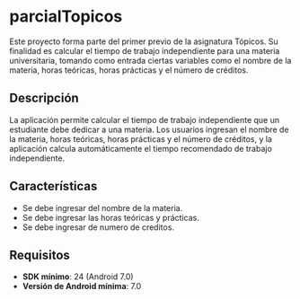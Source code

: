 # parcialTopicos
Este proyecto forma parte del primer previo de la asignatura Tópicos. Su finalidad es calcular el tiempo de trabajo independiente para una materia universitaria, tomando como entrada ciertas variables como el nombre de la materia, horas teóricas, horas prácticas y el número de créditos.

## Descripción

La aplicación permite calcular el tiempo de trabajo independiente que un estudiante debe dedicar a una materia. Los usuarios ingresan el nombre de la materia, horas teóricas, horas prácticas y el número de créditos, y la aplicación calcula automáticamente el tiempo recomendado de trabajo independiente.

## Características

- Se debe ingresar del nombre de la materia.
- Se debe ingresar las horas teóricas y prácticas.
- Se debe ingresar de numero de creditos.

## Requisitos

- **SDK mínimo**: 24 (Android 7.0)
- **Versión de Android mínima**: 7.0
